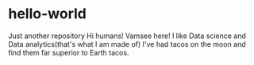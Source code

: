 # hello-world
Just another repository
Hi humans!
Vamsee here! I like Data science and Data analytics(that's what I am made of)
I've had tacos on the moon and find them far superior to Earth tacos.
